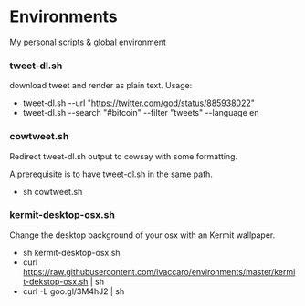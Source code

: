 # Environments
My personal scripts & global environment

### tweet-dl.sh
download tweet and render as plain text.
Usage: 
* tweet-dl.sh --url "https://twitter.com/god/status/885938022"
* tweet-dl.sh --search "#bitcoin" --filter "tweets" --language en

### cowtweet.sh
Redirect tweet-dl.sh output to cowsay with some formatting. 

A prerequisite is to have tweet-dl.sh in the same path.
* sh cowtweet.sh 

### kermit-desktop-osx.sh
Change the desktop background of your osx with an Kermit wallpaper.
* sh kermit-desktop-osx.sh
* curl https://raw.githubusercontent.com/lvaccaro/environments/master/kermit-dekstop-osx.sh | sh
* curl -L goo.gl/3M4hJ2 | sh
